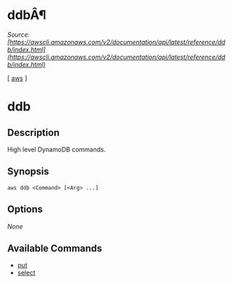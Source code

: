 # ddbÂ¶

*Source: [https://awscli.amazonaws.com/v2/documentation/api/latest/reference/ddb/index.html](https://awscli.amazonaws.com/v2/documentation/api/latest/reference/ddb/index.html)*

[ [aws](https://awscli.amazonaws.com/v2/documentation/api/latest/reference/index.html#cli-aws) ]

# ddb

## Description

High level DynamoDB commands.

## Synopsis

```
aws ddb <Command> [<Arg> ...]
```

## Options

*None*

## Available Commands

- [put](https://awscli.amazonaws.com/v2/documentation/api/latest/reference/ddb/put.html)
- [select](https://awscli.amazonaws.com/v2/documentation/api/latest/reference/ddb/select.html)